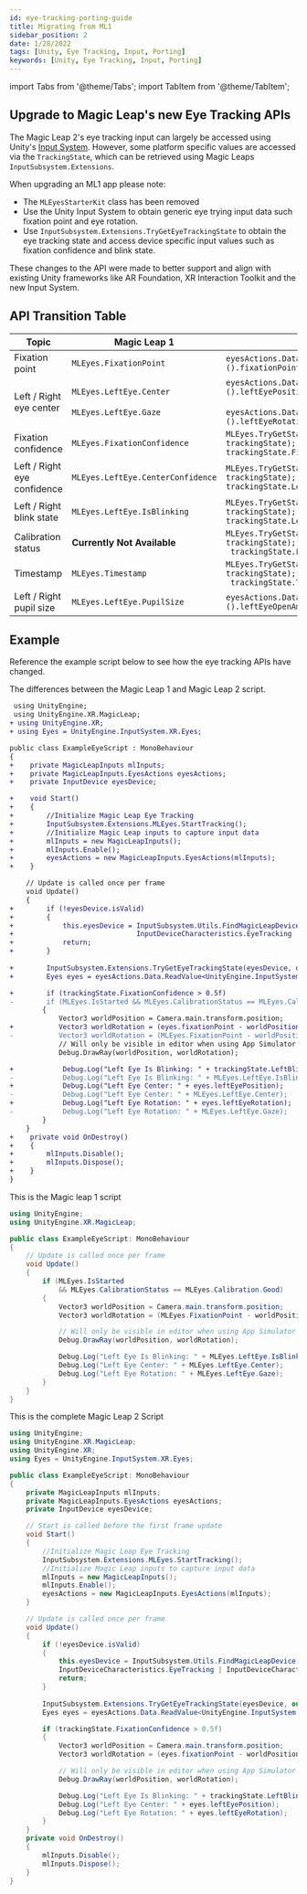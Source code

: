```yaml
---
id: eye-tracking-porting-guide
title: Migrating from ML1
sidebar_position: 2
date: 1/28/2022
tags: [Unity, Eye Tracking, Input, Porting]
keywords: [Unity, Eye Tracking, Input, Porting]
---
```


import Tabs from '@theme/Tabs';
import TabItem from '@theme/TabItem';

## Upgrade to Magic Leap's new Eye Tracking APIs

The Magic Leap 2's eye tracking input can largely be accessed using Unity's [Input System](https://docs.unity3d.com/Packages/com.unity.inputsystem@1.0/manual/QuickStartGuide.html). However, some platform specific values are accessed via the `TrackingState`, which can be retrieved using Magic Leaps `InputSubsystem.Extensions`.

When upgrading an ML1 app please note:

- The `MLEyesStarterKit` class has been removed
- Use the Unity Input System to obtain generic eye trying input data such fixation point and eye rotation.
- Use `InputSubsystem.Extensions.TryGetEyeTrackingState` to obtain the eye tracking state and access device specific input values such as fixation confidence and blink state.

These changes to the API were made to better support and align with existing Unity frameworks like AR Foundation, XR Interaction Toolkit and the new Input System.

## API Transition Table

| Topic                       | Magic Leap 1                                              | Magic Leap 2   |
|-----------------------------|--------------------------------------------------|------------------------------------------------------------------|
| Fixation point              | `MLEyes.FixationPoint`                           | `eyesActions.Data.ReadValue<UnityEngine.InputSystem.XR.Eyes>().fixationPoint`                                                                                      |
| Left / Right eye center     | `MLEyes.LeftEye.Center`<br /><br />`MLEyes.LeftEye.Gaze` | `eyesActions.Data.ReadValue<UnityEngine.InputSystem.XR.Eyes>().leftEyePosition`<br /><br />`eyesActions.Data.ReadValue<UnityEngine.InputSystem.XR.Eyes>().leftEyeRotation` |
| Fixation confidence         | `MLEyes.FixationConfidence`                      | `MLEyes.TryGetState(eyesDevice, out MLEyes.State trackingState);`<br />`trackingState.FixationConfidence;`                                         |
| Left / Right eye confidence | `MLEyes.LeftEye.CenterConfidence`                | `MLEyes.TryGetState(eyesDevice, out MLEyes.State trackingState);`<br />`trackingState.LeftCenterConfidence;`                                   |
| Left / Right blink state    | `MLEyes.LeftEye.IsBlinking`                      | `MLEyes.TryGetState(eyesDevice, out MLEyes.State trackingState);`<br />`trackingState.LeftCenterConfidence;` |
| Calibration status          | **Currently Not Available**                      | `MLEyes.TryGetState(eyesDevice, out MLEyes.State trackingState);`<br />` trackingState.LeftBlink;`                                                  |
| Timestamp                   | `MLEyes.Timestamp`                               | `MLEyes.TryGetState(eyesDevice, out MLEyes.State trackingState);`<br />` trackingState.Timestamp` |
| Left / Right pupil size     | `MLEyes.LeftEye.PupilSize`                       | `eyesActions.Data.ReadValue<UnityEngine.InputSystem.XR.Eyes>().leftEyeOpenAmount` |

## Example

Reference the example script below to see how the eye tracking APIs have changed.

<Tabs>  
<TabItem  value="diff"  label="Diff"  default>  
The differences between the Magic Leap 1 and Magic Leap 2 script.

```diff
 using UnityEngine;
 using UnityEngine.XR.MagicLeap;
+ using UnityEngine.XR;
+ using Eyes = UnityEngine.InputSystem.XR.Eyes;

public class ExampleEyeScript : MonoBehaviour
{
+    private MagicLeapInputs mlInputs;
+    private MagicLeapInputs.EyesActions eyesActions;
+    private InputDevice eyesDevice;

+    void Start()
+    {
+        //Initialize Magic Leap Eye Tracking
+        InputSubsystem.Extensions.MLEyes.StartTracking();
+        //Initialize Magic Leap inputs to capture input data
+        mlInputs = new MagicLeapInputs();
+        mlInputs.Enable();
+        eyesActions = new MagicLeapInputs.EyesActions(mlInputs);
+    }

    // Update is called once per frame
    void Update()
    {
+        if (!eyesDevice.isValid)
+        {
+            this.eyesDevice = InputSubsystem.Utils.FindMagicLeapDevice(
+                              InputDeviceCharacteristics.EyeTracking | InputDeviceCharacteristics.TrackedDevice);
+            return;
+        }
        
+        InputSubsystem.Extensions.TryGetEyeTrackingState(eyesDevice, out var trackingState);
+        Eyes eyes = eyesActions.Data.ReadValue<UnityEngine.InputSystem.XR.Eyes>(); 

+        if (trackingState.FixationConfidence > 0.5f)
-        if (MLEyes.IsStarted && MLEyes.CalibrationStatus == MLEyes.Calibration.Good)
        {
            Vector3 worldPosition = Camera.main.transform.position;
+           Vector3 worldRotation = (eyes.fixationPoint - worldPosition).normalized;
-           Vector3 worldRotation = (MLEyes.FixationPoint - worldPosition).normalized;
            // Will only be visible in editor when using App Simulator
            Debug.DrawRay(worldPosition, worldRotation);

+            Debug.Log("Left Eye Is Blinking: " + trackingState.LeftBlink);
-            Debug.Log("Left Eye Is Blinking: " + MLEyes.LeftEye.IsBlinking);
+            Debug.Log("Left Eye Center: " + eyes.leftEyePosition);
-            Debug.Log("Left Eye Center: " + MLEyes.LeftEye.Center);
+            Debug.Log("Left Eye Rotation: " + eyes.leftEyeRotation);
-            Debug.Log("Left Eye Rotation: " + MLEyes.LeftEye.Gaze);
        }
    }
+    private void OnDestroy()
+    {
+        mlInputs.Disable();
+        mlInputs.Dispose();
+    }
}
```

</TabItem>  
<TabItem  value="ml1"  label="Magic Leap 1">

This is the Magic leap 1 script

```csharp showLineNumbers
using UnityEngine;
using UnityEngine.XR.MagicLeap;

public class ExampleEyeScript: MonoBehaviour
{
    // Update is called once per frame
    void Update()
    {
        if (MLEyes.IsStarted
            && MLEyes.CalibrationStatus == MLEyes.Calibration.Good)
        {
            Vector3 worldPosition = Camera.main.transform.position;
            Vector3 worldRotation = (MLEyes.FixationPoint - worldPosition).normalized;

            // Will only be visible in editor when using App Simulator
            Debug.DrawRay(worldPosition, worldRotation);

            Debug.Log("Left Eye Is Blinking: " + MLEyes.LeftEye.IsBlinking);
            Debug.Log("Left Eye Center: " + MLEyes.LeftEye.Center);
            Debug.Log("Left Eye Rotation: " + MLEyes.LeftEye.Gaze);
        }
    }
}
```

</TabItem>  
<TabItem  value="ml2"  label="Magic Leap 2">
  
This is the complete Magic Leap 2 Script

```csharp showLineNumbers
using UnityEngine;
using UnityEngine.XR.MagicLeap;
using UnityEngine.XR;
using Eyes = UnityEngine.InputSystem.XR.Eyes;

public class ExampleEyeScript: MonoBehaviour
{
    private MagicLeapInputs mlInputs;
    private MagicLeapInputs.EyesActions eyesActions;
    private InputDevice eyesDevice;

    // Start is called before the first frame update
    void Start()
    {
        //Initialize Magic Leap Eye Tracking
        InputSubsystem.Extensions.MLEyes.StartTracking();
        //Initialize Magic Leap inputs to capture input data
        mlInputs = new MagicLeapInputs();
        mlInputs.Enable();
        eyesActions = new MagicLeapInputs.EyesActions(mlInputs);
    }

    // Update is called once per frame
    void Update()
    {
        if (!eyesDevice.isValid)
        {
            this.eyesDevice = InputSubsystem.Utils.FindMagicLeapDevice(
            InputDeviceCharacteristics.EyeTracking | InputDeviceCharacteristics.TrackedDevice);
            return;
        }
        
        InputSubsystem.Extensions.TryGetEyeTrackingState(eyesDevice, out var trackingState);
        Eyes eyes = eyesActions.Data.ReadValue<UnityEngine.InputSystem.XR.Eyes>(); 

        if (trackingState.FixationConfidence > 0.5f)
        {
            Vector3 worldPosition = Camera.main.transform.position;
            Vector3 worldRotation = (eyes.fixationPoint - worldPosition).normalized;

            // Will only be visible in editor when using App Simulator
            Debug.DrawRay(worldPosition, worldRotation);

            Debug.Log("Left Eye Is Blinking: " + trackingState.LeftBlink);
            Debug.Log("Left Eye Center: " + eyes.leftEyePosition);
            Debug.Log("Left Eye Rotation: " + eyes.leftEyeRotation);
        }
    }
    private void OnDestroy()
    {
        mlInputs.Disable();
        mlInputs.Dispose();
    }
}
```

</TabItem>  
</Tabs>

